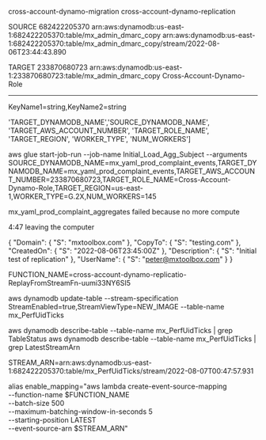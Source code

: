 cross-account-dynamo-migration
cross-account-dynamo-replication

SOURCE
682422205370
arn:aws:dynamodb:us-east-1:682422205370:table/mx_admin_dmarc_copy
arn:aws:dynamodb:us-east-1:682422205370:table/mx_admin_dmarc_copy/stream/2022-08-06T23:44:43.890

TARGET
233870680723
arn:aws:dynamodb:us-east-1:233870680723:table/mx_admin_dmarc_copy
Cross-Account-Dynamo-Role

----------------------------------------

KeyName1=string,KeyName2=string

'TARGET_DYNAMODB_NAME','SOURCE_DYNAMODB_NAME', 'TARGET_AWS_ACCOUNT_NUMBER', 'TARGET_ROLE_NAME', 'TARGET_REGION', 'WORKER_TYPE', 'NUM_WORKERS']

aws glue start-job-run --job-name Initial_Load_Agg_Subject --arguments SOURCE_DYNAMODB_NAME=mx_yaml_prod_complaint_events,TARGET_DYNAMODB_NAME=mx_yaml_prod_complaint_events,TARGET_AWS_ACCOUNT_NUMBER=233870680723,TARGET_ROLE_NAME=Cross-Account-Dynamo-Role,TARGET_REGION=us-east-1,WORKER_TYPE=G.2X,NUM_WORKERS=145

mx_yaml_prod_complaint_aggregates failed because no more compute

4:47 leaving the computer

{
  "Domain": {
    "S": "mxtoolbox.com"
  },
  "CopyTo": {
    "S": "testing.com"
  },
  "CreatedOn": {
    "S": "2022-08-06T23:45:00Z"
  },
  "Description": {
    "S": "Initial test of replication"
  },
  "UserName": {
    "S": "peter@mxtoolbox.com"
  }
}

FUNCTION_NAME=cross-account-dynamo-replicatio-ReplayFromStreamFn-uumi33NY6SI5

aws dynamodb update-table --stream-specification StreamEnabled=true,StreamViewType=NEW_IMAGE --table-name mx_PerfUidTicks

aws dynamodb describe-table --table-name mx_PerfUidTicks | grep TableStatus
aws dynamodb describe-table --table-name mx_PerfUidTicks | grep LatestStreamArn

STREAM_ARN=arn:aws:dynamodb:us-east-1:682422205370:table/mx_PerfUidTicks/stream/2022-08-07T00:47:57.931


alias enable_mapping="aws lambda create-event-source-mapping \
--function-name $FUNCTION_NAME \
--batch-size 500 \
--maximum-batching-window-in-seconds 5 \
--starting-position LATEST \
--event-source-arn $STREAM_ARN"